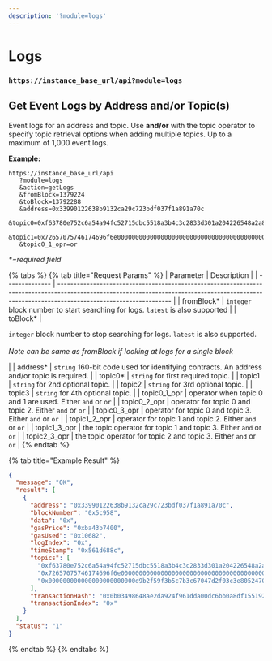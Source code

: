```yaml
---
description: '?module=logs'
---
```


# Logs

### &#x20;`https://instance_base_url/api?module=logs`

## Get Event Logs by Address and/or Topic(s)

Event logs for an address and topic. Use **and/or** with the topic operator to specify topic retrieval options when adding multiple topics. Up to a maximum of 1,000 event logs.

**Example:**

```
https://instance_base_url/api
   ?module=logs
   &action=getLogs
   &fromBlock=1379224
   &toBlock=13792288
   &address=0x33990122638b9132ca29c723bdf037f1a891a70c
   &topic0=0xf63780e752c6a54a94fc52715dbc5518a3b4c3c2833d301a204226548a2a8545
   &topic1=0x72657075746174696f6e00000000000000000000000000000000000000000000
   &topic0_1_opr=or
```

_\*=required field_

{% tabs %}
{% tab title="Request Params" %}
| Parameter      | Description                                                                                                                                                                                     |
| -------------- | ----------------------------------------------------------------------------------------------------------------------------------------------------------------------------------------------- |
| fromBlock\*    | `integer` block number to start searching for logs. `latest` is also supported                                                                                                                  |
| toBlock\*      | <p><code>integer</code> block number to stop searching for logs. <code>latest</code> is also supported.<br><br><em>Note can be same as fromBlock if looking at logs for a single block</em></p> |
| address\*      | `string` 160-bit code used for identifying contracts. An address and/or topic is required.                                                                                                      |
| topic0\*       | `string` for first required topic.                                                                                                                                                              |
| topic1         | `string` for 2nd optional topic.                                                                                                                                                                |
| topic2         | `string` for 3rd optional topic.                                                                                                                                                                |
| topic3         | `string` for 4th optional topic.                                                                                                                                                                |
| topic0\_1\_opr | operator when topic 0 and 1 are used. Either `and` or `or`                                                                                                                                      |
| topic0\_2\_opr | operator for topic 0 and topic 2. Either `and` or `or`                                                                                                                                          |
| topic0\_3\_opr | operator for topic 0 and topic 3. Either `and` or `or`                                                                                                                                          |
| topic1\_2\_opr | operator for topic 1 and topic 2. Either `and` or `or`                                                                                                                                          |
| topic1\_3\_opr | the topic operator for topic 1 and topic 3. Either `and` or `or`                                                                                                                                |
| topic2\_3\_opr | the topic operator for topic 2 and topic 3. Either `and` or `or`                                                                                                                                |
{% endtab %}

{% tab title="Example Result" %}
```json
{
  "message": "OK",
  "result": [
    {
      "address": "0x33990122638b9132ca29c723bdf037f1a891a70c",
      "blockNumber": "0x5c958",
      "data": "0x",
      "gasPrice": "0xba43b7400",
      "gasUsed": "0x10682",
      "logIndex": "0x",
      "timeStamp": "0x561d688c",
      "topics": [
        "0xf63780e752c6a54a94fc52715dbc5518a3b4c3c2833d301a204226548a2a8545",
        "0x72657075746174696f6e00000000000000000000000000000000000000000000",
        "0x000000000000000000000000d9b2f59f3b5c7b3c67047d2f03c3e8052470be92"
      ],
      "transactionHash": "0x0b03498648ae2da924f961dda00dc6bb0a8df15519262b7e012b7d67f4bb7e83",
      "transactionIndex": "0x"
    }
  ],
  "status": "1"
}
```
{% endtab %}
{% endtabs %}

